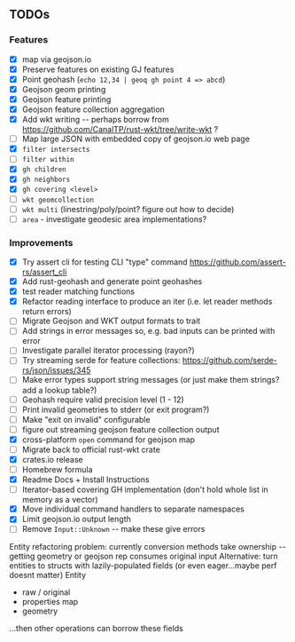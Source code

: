 ## TODOs

### Features

* [x] map via geojson.io
* [X] Preserve features on existing GJ features
* [X] Point geohash (`echo 12,34 | geoq gh point 4 => abcd`)
* [X] Geojson geom printing
* [X] Geojson feature printing
* [X] Geojson feature collection aggregation
* [X] Add wkt writing -- perhaps borrow from https://github.com/CanalTP/rust-wkt/tree/write-wkt ?
* [ ] Map large JSON with embedded copy of geojson.io web page
* [X] `filter intersects`
* [ ] `filter within`
* [X] `gh children`
* [X] `gh neighbors`
* [X] `gh covering <level>`
* [ ] `wkt geomcollection`
* [ ] `wkt multi` (linestring/poly/point? figure out how to decide)
* [ ] `area` - investigate geodesic area implementations?

### Improvements

* [X] Try assert cli for testing CLI "type" command https://github.com/assert-rs/assert_cli
* [X] Add rust-geohash and generate point geohashes
* [X] test reader matching functions
* [X] Refactor reading interface to produce an iter<results> (i.e. let reader methods return errors)
* [ ] Migrate Geojson and WKT output formats to trait
* [ ] Add strings in error messages so, e.g. bad inputs can be printed with error
* [ ] Investigate parallel iterator processing (rayon?)
* [ ] Try streaming serde for feature collections: https://github.com/serde-rs/json/issues/345
* [ ] Make error types support string messages (or just make them strings? add a lookup table?)
* [ ] Geohash require valid precision level (1 - 12)
* [ ] Print invalid geometries to stderr (or exit program?)
* [ ] Make "exit on invalid" configurable
* [ ] figure out streaming geojson feature collection output
* [X] cross-platform `open` command for geojson map
* [ ] Migrate back to official rust-wkt crate
* [X] crates.io release
* [ ] Homebrew formula
* [X] Readme Docs + Install Instructions
* [ ] Iterator-based covering GH implementation (don't hold whole list in memory as a vector)
* [X] Move individual command handlers to separate namespaces
* [X] Limit geojson.io output length
* [ ] Remove `Input::Unknown` -- make these give errors

Entity refactoring
problem: currently conversion methods take ownership -- getting geometry or geojson rep consumes original input
Alternative: turn entities to structs with lazily-populated fields (or even eager...maybe perf doesnt matter)
Entity
- raw / original
- properties map
- geometry

...then other operations can borrow these fields
